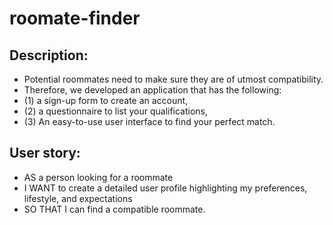 # roomate-finder


## Description:

* Potential roommates need to make sure they are of utmost compatibility. 
* Therefore, we developed an application that has the following: 
* (1) a sign-up form to create an account, 
* (2) a questionnaire to list your qualifications, 
* (3) An easy-to-use user interface to find your perfect match. 

## User story:

* AS a person looking for a roommate
* I WANT to create a detailed user profile highlighting my preferences, lifestyle, and expectations 
* SO THAT I can find a compatible roommate.
